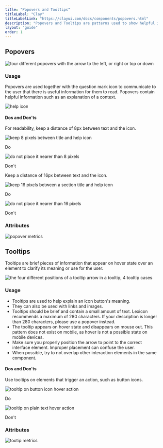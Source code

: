 ```yaml
---
title: "Popovers and Tooltips"
titleLabel: "Clay"
titleLabelLink: "https://clayui.com/docs/components/popovers.html"
description: "Popovers and Tooltips are patterns used to show helpful information in two different ways."
layout: "guide"
order: 1
---
```

## Popovers

![four different popovers with the arrow to the left, or right or top or down](../../../images/Popover.jpg) 

### Usage

Popovers are used together with the question mark icon to communicate to the user that there is useful information for them to read. Popovers contain helpful information such as an explanation of a context.

![help icon](../../../images/PopoverFromIcon.jpg)

#### Dos and Don'ts

For readability, keep a distance of 8px between text and the icon.

<div class="row">
	<div class="dodont col-lg">
        <img class="do" src="../../../images/PopoverTitleIconDo.jpg" alt="keep 8 pixels between title and help icon">
        <p class="do">Do</p>
	</div>
	<div class="dodont col-lg">
		<img class="dont" src="../../../images/PopoverTitleIconDont.jpg" alt="do not place it nearer than 8 pixels">
		<p class="dont">Don't</p>
	</div>
</div>

Keep a distance of 16px between text and the icon.

<div class="row">
    <div class="dodont col-lg">
        <img class="do" src="../../../images/PopoverSectionIconDo.jpg" alt="keep 16 pixels between a section title and help icon">
        <p class="do">Do</p>
    </div>
    <div class="dodont col-lg">
        <img class="dont" src="../../../images/PopoverSectionIconDont.jpg" alt="do not place it nearer than 16 pixels">
        <p class="dont">Don't</p>
    </div>
</div>

### Attributes

![popover metrics](../../../images/PopoverMetrics.jpg)

## Tooltips

Tooltips are brief pieces of information that appear on hover state over an element to clarify its meaning or use for the user.

![the four different positions of a tooltip arrow in a tooltip, 4 tooltip cases](../../../images/Tooltip.jpg)

### Usage

* Tooltips are used to help explain an icon button's meaning.
* They can also be used with links and images.
* Tooltips should be brief and contain a small amount of text. Lexicon recommends a maximum of 280 characters. If your description is longer than 280 characters, please use a popover instead.
* The tooltip appears on hover state and disappears on mouse out. This pattern does not exist on mobile, as hover is not a possible state on mobile devices.
* Make sure you properly position the arrow to point to the correct interface element. Improper placement can confuse the user.
* When possible, try to not overlap other interaction elements in the same component.

#### Dos and Don'ts

Use tooltips on elements that trigger an action, such as button icons.

<div class="row">
	<div class="dodont col-lg">
        <img class="do" src="../../../images/TooltipDo.jpg" alt="tooltip on button icon hover action">
        <p class="do">Do</p>
	</div>
	<div class="dodont col-lg">
		<img class="dont" src="../../../images/TooltipDont.jpg" alt="tooltip on plain text hover action">
		<p class="dont">Don't</p>
	</div>
</div>

### Attributes

![tootip metrics](../../../images/TooltipMetrics.jpg)
